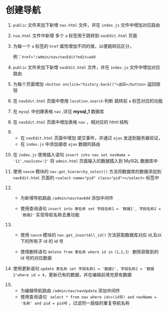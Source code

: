 # 创建导航

1. `public` 文件夹加下新增 `nav.html` 文件，并在 `index.js` 文件中增加对应路由

   

2. `nva.html` 文件中新增 多个 `a` 标签用于跳转到 `navEdit.html` 页面

   

3. 为每一个 `a` 标签的 `href` 属性增加不同的值，以便跳转后区分，

   例：`href="/admin/nav/navEdit?edit=add`

   

4. `public` 文件夹加下新增 `navEdit.html` 文件，并在 `index.js` 文件中增加对应路由

   

5. 为每个页面增加 `<button onclick="history.back()">返回</button>` 返回按钮

   

6. 在 `navEdit.html` 页面中使用 `location.search` 判断 跳转前 `a` 标签对应的功能

   

7. 在 `mysql` 中创建表格 `nav` ,详见 **mysql_1** 数据库

   

8. 在 `navEdit.html` 页面中增加表格 `nav` ，相对应的 html 结构

   

9.  - 在 `navEdit.html` 页面中增加 提交事件，并通过 `ajax` 发送到服务器验证，
    - 在 `index.js` 中添加接收 `ajax` 数据的路由

    

10. 在 `index.js` 使用插入语句 `insert into nav set navName = '11',navIcon='2'`
    将 `admin.html` 页面输入的数据插入到 MySQL 数据库中

    

11. 使用 `navcm` 模块的 `nav.get_hierarchy_select()` 方法将数据库的数据添加到
    `navEdit.html` 页面的 `<select name="pid" class="pid"></select>` 标签中

    

12. - 为新增导航路由 `/admin/nav/navAdd` 添加中间件

    - 使用查询语句 `insert into 表名称 set 字段名称1 = '数据1', 字段名称2 = '数据2'` 实现导航名称去重功能

      

13. -   使用 `navcm` 模块的 `nav.get_insertAll_id()` 方法获取数据库对应 id,及以下的所有子 id 的 id 号

    -   使用删除语句 `delete from 表名称 where id in（1,2,3）` 删除获取到的 id 号的对应数据

        

14. 使用更新语句 `update 表名称 set 字段名称1 = '数据1', 字段名称2 = '数据2'where id = 4`，更新已有的数据，并在编辑前填充原有数据

    

15. - 为编辑导航路由 `/admin/nav/navUpdate` 添加中间件 
    - 使用查询语句 ` select * from nav where id<>(id号) and navName = '名称' and pid = pid号` ，过滤同一层级的重复导航名称

    
    